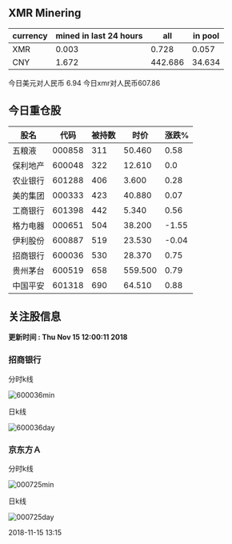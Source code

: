 ## XMR Minering

|currency|mined in last 24 hours|all|in pool|
|---|---|---|---|
|XMR|0.003|0.728|0.057|
|CNY|1.672|442.686|34.634|

今日美元对人民币 6.94	今日xmr对人民币607.86


## 今日重仓股 

|股名|代码|被持数|时价|涨跌%|
|---|---|---|---|---|
|五粮液|000858|311|50.460|0.58|
|保利地产|600048|322|12.610|0.0|
|农业银行|601288|406|3.600|0.28|
|美的集团|000333|423|40.880|0.07|
|工商银行|601398|442|5.340|0.56|
|格力电器|000651|504|38.200|-1.55|
|伊利股份|600887|519|23.530|-0.04|
|招商银行|600036|530|28.370|0.75|
|贵州茅台|600519|658|559.500|0.79|
|中国平安|601318|690|64.510|0.88|

## 关注股信息
**更新时间 : Thu Nov 15 12:00:11 2018**
### 招商银行 
分时k线

![600036min](http://image.sinajs.cn/newchart/min/n/sh600036.gif)

日k线

![600036day](http://image.sinajs.cn/newchart/daily/n/sh600036.gif)

### 京东方Ａ 
分时k线

![000725min](http://image.sinajs.cn/newchart/min/n/sz000725.gif)

日k线

![000725day](http://image.sinajs.cn/newchart/daily/n/sz000725.gif)

2018-11-15 13:15